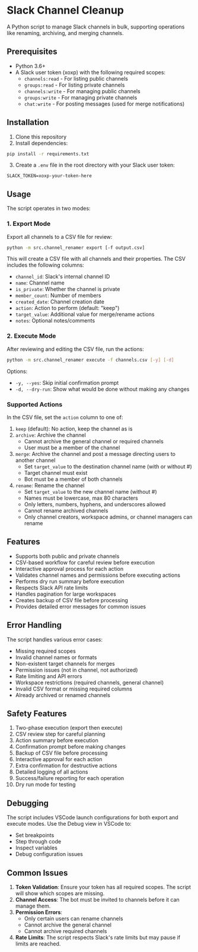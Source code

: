 # Slack Channel Cleanup

A Python script to manage Slack channels in bulk, supporting operations like renaming, archiving, and merging channels.

## Prerequisites

- Python 3.6+
- A Slack user token (xoxp) with the following required scopes:
  - `channels:read` - For listing public channels
  - `groups:read` - For listing private channels
  - `channels:write` - For managing public channels
  - `groups:write` - For managing private channels
  - `chat:write` - For posting messages (used for merge notifications)

## Installation

1. Clone this repository
2. Install dependencies:
```bash
pip install -r requirements.txt
```
3. Create a `.env` file in the root directory with your Slack user token:
```
SLACK_TOKEN=xoxp-your-token-here
```

## Usage

The script operates in two modes:

### 1. Export Mode

Export all channels to a CSV file for review:

```bash
python -m src.channel_renamer export [-f output.csv]
```

This will create a CSV file with all channels and their properties. The CSV includes the following columns:
- `channel_id`: Slack's internal channel ID
- `name`: Channel name
- `is_private`: Whether the channel is private
- `member_count`: Number of members
- `created_date`: Channel creation date
- `action`: Action to perform (default: "keep")
- `target_value`: Additional value for merge/rename actions
- `notes`: Optional notes/comments

### 2. Execute Mode

After reviewing and editing the CSV file, run the actions:

```bash
python -m src.channel_renamer execute -f channels.csv [-y] [-d]
```

Options:
- `-y, --yes`: Skip initial confirmation prompt
- `-d, --dry-run`: Show what would be done without making any changes

### Supported Actions

In the CSV file, set the `action` column to one of:

1. `keep` (default): No action, keep the channel as is
2. `archive`: Archive the channel
   - Cannot archive the general channel or required channels
   - User must be a member of the channel
3. `merge`: Archive the channel and post a message directing users to another channel
   - Set `target_value` to the destination channel name (with or without #)
   - Target channel must exist
   - Bot must be a member of both channels
4. `rename`: Rename the channel
   - Set `target_value` to the new channel name (without #)
   - Names must be lowercase, max 80 characters
   - Only letters, numbers, hyphens, and underscores allowed
   - Cannot rename archived channels
   - Only channel creators, workspace admins, or channel managers can rename

## Features

- Supports both public and private channels
- CSV-based workflow for careful review before execution
- Interactive approval process for each action
- Validates channel names and permissions before executing actions
- Performs dry run summary before execution
- Respects Slack API rate limits
- Handles pagination for large workspaces
- Creates backup of CSV file before processing
- Provides detailed error messages for common issues

## Error Handling

The script handles various error cases:
- Missing required scopes
- Invalid channel names or formats
- Non-existent target channels for merges
- Permission issues (not in channel, not authorized)
- Rate limiting and API errors
- Workspace restrictions (required channels, general channel)
- Invalid CSV format or missing required columns
- Already archived or renamed channels

## Safety Features

1. Two-phase execution (export then execute)
2. CSV review step for careful planning
3. Action summary before execution
4. Confirmation prompt before making changes
5. Backup of CSV file before processing
6. Interactive approval for each action
7. Extra confirmation for destructive actions
8. Detailed logging of all actions
9. Success/failure reporting for each operation
10. Dry run mode for testing

## Debugging

The script includes VSCode launch configurations for both export and execute modes. Use the Debug view in VSCode to:
- Set breakpoints
- Step through code
- Inspect variables
- Debug configuration issues

## Common Issues

1. **Token Validation**: Ensure your token has all required scopes. The script will show which scopes are missing.
2. **Channel Access**: The bot must be invited to channels before it can manage them.
3. **Permission Errors**: 
   - Only certain users can rename channels
   - Cannot archive the general channel
   - Cannot archive required channels
4. **Rate Limits**: The script respects Slack's rate limits but may pause if limits are reached. 